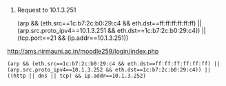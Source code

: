 1. Request to 10.1.3.251

    (arp && (eth.src==1c:b7:2c:b0:29:c4 && eth.dst==ff:ff:ff:ff:ff:ff) || (arp.src.proto_ipv4==10.1.3.251 && eth.dst==1c:b7:2c:b0:29:c4)) || (tcp.port==21 && (ip.addr==10.1.3.251))



http://ams.nirmauni.ac.in/moodle259/login/index.php

    (arp && (eth.src==1c:b7:2c:b0:29:c4 && eth.dst==ff:ff:ff:ff:ff:ff) || (arp.src.proto_ipv4==10.1.3.252 && eth.dst==1c:b7:2c:b0:29:c4)) || ((http || dns || tcp) && ip.addr==10.1.3.252)